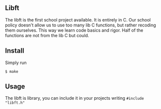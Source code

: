 ## Libft
The libft is the first school project available. It is entirely in C. Our school policy doesn't allow us to use too many lib C functions, but rather recoding them ourselves. This way we learn code basics and rigor. Half of the functions are not from the lib C but could.

## Install
Simply run
```
$ make
```

## Usage
The libft is library, you can include it in your projects writing ` #include "libft.h" `
